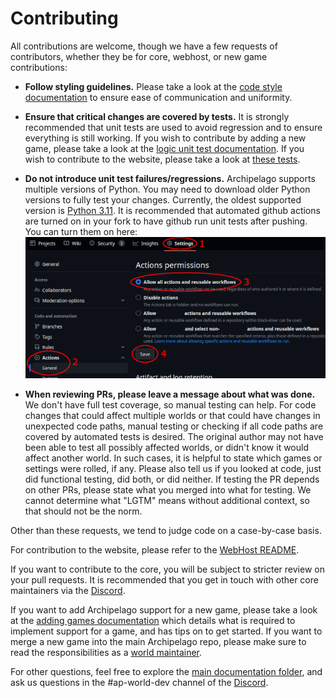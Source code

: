 # Contributing

All contributions are welcome, though we have a few requests of contributors, whether they be for core, webhost, or new 
game contributions:

* **Follow styling guidelines.**
  Please take a look at the [code style documentation](/docs/style.md)
  to ensure ease of communication and uniformity.

* **Ensure that critical changes are covered by tests.**
  It is strongly recommended that unit tests are used to avoid regression and to ensure everything is still working.
  If you wish to contribute by adding a new game, please take a look at
  the [logic unit test documentation](/docs/tests.md).
  If you wish to contribute to the website, please take a look at [these tests](/test/webhost).

* **Do not introduce unit test failures/regressions.**
  Archipelago supports multiple versions of Python. You may need to download older Python versions to fully test
  your changes. Currently, the oldest supported version
  is [Python 3.11](https://www.python.org/downloads/release/python-31113/).
  It is recommended that automated github actions are turned on in your fork to have github run unit tests after
  pushing.
  You can turn them on here:  
  ![Github actions example](./img/github-actions-example.png)

* **When reviewing PRs, please leave a message about what was done.**
  We don't have full test coverage, so manual testing can help.
  For code changes that could affect multiple worlds or that could have changes in unexpected code paths, manual testing
  or checking if all code paths are covered by automated tests is desired. The original author may not have been able
  to test all possibly affected worlds, or didn't know it would affect another world. In such cases, it is helpful to
  state which games or settings were rolled, if any.
  Please also tell us if you looked at code, just did functional testing, did both, or did neither.
  If testing the PR depends on other PRs, please state what you merged into what for testing.
  We cannot determine what "LGTM" means without additional context, so that should not be the norm.

Other than these requests, we tend to judge code on a case-by-case basis.

For contribution to the website, please refer to the [WebHost README](/WebHostLib/README.md).

If you want to contribute to the core, you will be subject to stricter review on your pull requests. It is recommended
that you get in touch with other core maintainers via the [Discord](https://archipelago.gg/discord).

If you want to add Archipelago support for a new game, please take a look at
the [adding games documentation](/docs/adding%20games.md)
which details what is required to implement support for a game, and has tips on to get started.
If you want to merge a new game into the main Archipelago repo, please make sure to read the responsibilities as a
[world maintainer](/docs/world%20maintainer.md).

For other questions, feel free to explore the [main documentation folder](/docs), and ask us questions in the
#ap-world-dev channel of the [Discord](https://archipelago.gg/discord).

